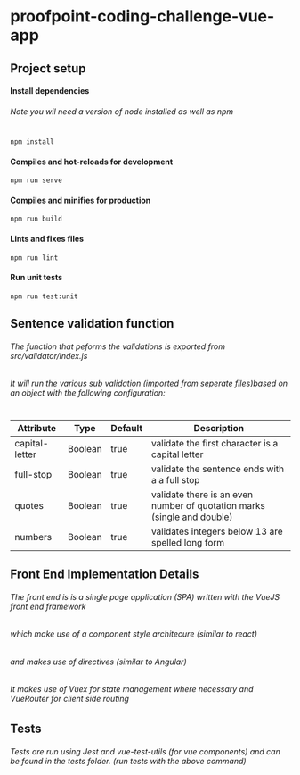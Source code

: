 # proofpoint-coding-challenge-vue-app
## Project setup
#### Install dependencies 
###### Note you wil need a version of node installed as well as npm
#
```
npm install
```

#### Compiles and hot-reloads for development
```
npm run serve
```

#### Compiles and minifies for production
```
npm run build
```

#### Lints and fixes files
```
npm run lint
```

#### Run unit tests
```
npm run test:unit
```

## Sentence validation function
###### The function that peforms the validations is exported from src/validator/index.js
###### It will run the various sub validation (imported from seperate files)based on an object with the following configuration:
# 
#
| Attribute      | Type    | Default | Description                                                             |
|----------------|---------|---------|-------------------------------------------------------------------------|
| capital-letter | Boolean | true    | validate the first character is a capital letter                        |
| full-stop      | Boolean | true    | validate the sentence ends with a a full stop                           |
| quotes         | Boolean | true    | validate there is an even number of quotation marks (single and double) |
| numbers        | Boolean | true    | validates integers below 13 are spelled long form                       |

## Front End Implementation Details
###### The front end is is a single page application (SPA) written with the VueJS front end framework
###### which make use of a component style architecure (similar to react)
###### and makes use of directives (similar to Angular)
###### It makes use of Vuex for state management where necessary and VueRouter for client side routing

## Tests 
###### Tests are run using Jest and vue-test-utils (for vue components) and can be found in the tests folder. (run tests with the above command)
